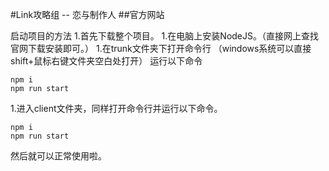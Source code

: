#Link攻略组 -- 恋与制作人 
##官方网站

启动项目的方法
1.首先下载整个项目。
1.在电脑上安装NodeJS。（直接网上查找官网下载安装即可。）
1.在trunk文件夹下打开命令行
  （windows系统可以直接shift+鼠标右键文件夹空白处打开）
  运行以下命令
  ```
  npm i
  npm run start
  ```
1.进入client文件夹，同样打开命令行并运行以下命令。
  ```
  npm i
  npm run start
  ```
  
然后就可以正常使用啦。

